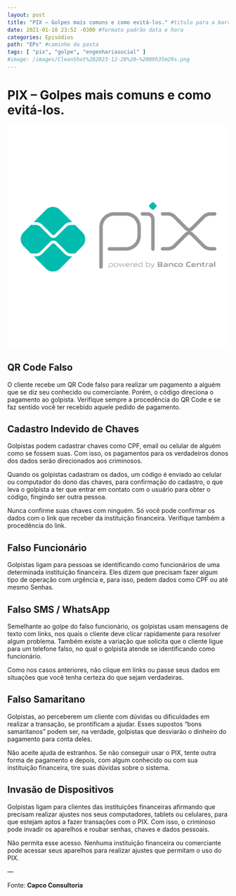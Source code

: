 ```yaml
---
layout: post
title: "PIX – Golpes mais comuns e como evitá-los." #titulo para a barra de enderecos
date: 2021-01-10 23:52 -0300 #formato padrão data e hora
categories: Episódios
path: "EPs" #caminho da pasta
tags: [ "pix", "golpe", "engenhariasocial" ]
#image: /images/CleanShot%202023-12-28%20—%2009h35m29s.png
---
```


# PIX – Golpes mais comuns e como evitá-los.
![pix](/images/logo-pix-1024.png)


## QR Code Falso

O cliente recebe um QR Code falso para realizar um pagamento a alguém que se diz seu conhecido ou comerciante. Porém, o código direciona o pagamento ao golpista. Verifique sempre a procedência do QR Code e se faz sentido você ter recebido aquele pedido de pagamento.


## Cadastro Indevido de Chaves

Golpistas podem cadastrar chaves como CPF, email ou celular de alguém como se fossem suas. Com isso, os pagamentos para os verdadeiros donos dos dados serão direcionados aos criminosos.

Quando os golpistas cadastram os dados, um código é enviado ao celular ou computador do dono das chaves, para confirmação do cadastro, o que leva o golpista a ter que entrar em contato com o usuário para obter o código, fingindo ser outra pessoa.

Nunca confirme suas chaves com ninguém. Só você pode confirmar os dados com o link que receber da instituição financeira. Verifique também a procedência do link.



## Falso Funcionário

Golpistas ligam para pessoas se identificando como funcionários de uma determinada instituição financeira. Eles dizem que precisam fazer algum tipo de operação com urgência e, para isso, pedem dados como CPF ou até mesmo Senhas.



## Falso SMS / WhatsApp

Semelhante ao golpe do falso funcionário, os golpistas usam mensagens de texto com links, nos quais o cliente deve clicar rapidamente para resolver algum problema. Também existe a variação que solicita que o cliente ligue para um telefone falso, no qual o golpista atende se identificando como funcionário.

Como nos casos anteriores, não clique em links ou passe seus dados em situações que você tenha certeza do que sejam verdadeiras.



## Falso Samaritano

Golpistas, ao perceberem um cliente com dúvidas ou dificuldades em realizar a transação, se prontificam a ajudar. Esses supostos “bons samaritanos” podem ser, na verdade, golpistas que desviarão o dinheiro do pagamento para conta deles.

Não aceite ajuda de estranhos. Se não conseguir usar o PIX, tente outra forma de pagamento e depois, com algum conhecido ou com sua instituição financeira, tire suas dúvidas sobre o sistema.

 


## Invasão de Dispositivos

Golpistas ligam para clientes das instituições financeiras afirmando que precisam realizar ajustes nos seus computadores, tablets ou celulares, para que estejam aptos a fazer transações com o PIX. Com isso, o criminoso pode invadir os aparelhos e roubar senhas, chaves e dados pessoais.

Não permita esse acesso. Nenhuma instituição financeira ou comerciante pode acessar seus aparelhos para realizar ajustes que permitam o uso do PIX.

—

Fonte: **Capco Consultoria**